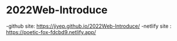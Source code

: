 # 2022Web-Introduce
-github site: https://jiyep.github.io/2022Web-Introduce/
-netlify site : https://poetic-fox-fdcbd9.netlify.app/
